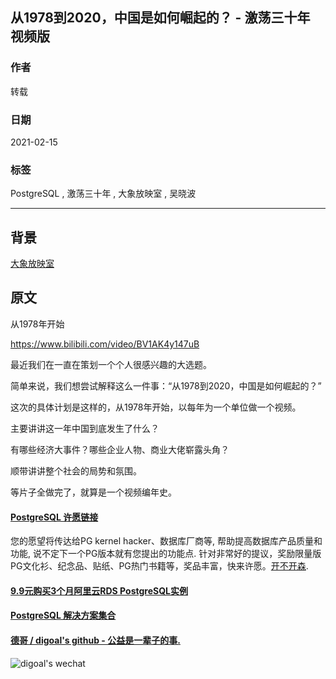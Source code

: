 ## 从1978到2020，中国是如何崛起的？ - 激荡三十年 视频版   
      
### 作者      
转载      
      
### 日期      
2021-02-15       
      
### 标签      
PostgreSQL , 激荡三十年 , 大象放映室 , 吴晓波   
      
----      
      
## 背景    
[大象放映室](https://space.bilibili.com/49246269)  
  
## 原文  
从1978年开始  
  
https://www.bilibili.com/video/BV1AK4y147uB  
  
最近我们在一直在策划一个个人很感兴趣的大选题。  
  
简单来说，我们想尝试解释这么一件事：“从1978到2020，中国是如何崛起的？”  
  
这次的具体计划是这样的，从1978年开始，以每年为一个单位做一个视频。  
  
主要讲讲这一年中国到底发生了什么？  
  
有哪些经济大事件？哪些企业人物、商业大佬崭露头角？  
  
顺带讲讲整个社会的局势和氛围。  
  
等片子全做完了，就算是一个视频编年史。  
  
  
  
    
  
#### [PostgreSQL 许愿链接](https://github.com/digoal/blog/issues/76 "269ac3d1c492e938c0191101c7238216")
您的愿望将传达给PG kernel hacker、数据库厂商等, 帮助提高数据库产品质量和功能, 说不定下一个PG版本就有您提出的功能点. 针对非常好的提议，奖励限量版PG文化衫、纪念品、贴纸、PG热门书籍等，奖品丰富，快来许愿。[开不开森](https://github.com/digoal/blog/issues/76 "269ac3d1c492e938c0191101c7238216").  
  
  
#### [9.9元购买3个月阿里云RDS PostgreSQL实例](https://www.aliyun.com/database/postgresqlactivity "57258f76c37864c6e6d23383d05714ea")
  
  
#### [PostgreSQL 解决方案集合](https://yq.aliyun.com/topic/118 "40cff096e9ed7122c512b35d8561d9c8")
  
  
#### [德哥 / digoal's github - 公益是一辈子的事.](https://github.com/digoal/blog/blob/master/README.md "22709685feb7cab07d30f30387f0a9ae")
  
  
![digoal's wechat](../pic/digoal_weixin.jpg "f7ad92eeba24523fd47a6e1a0e691b59")
  
